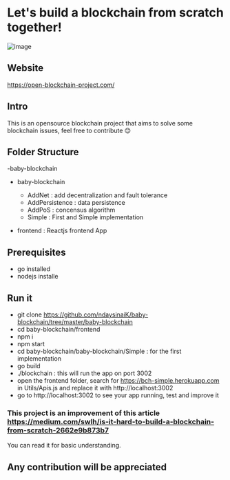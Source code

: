 # Let's build a blockchain from scratch together!


![image](https://user-images.githubusercontent.com/74330893/152830124-38b35990-8839-474f-a5c8-eb4e0b687984.png)


## Website 

https://open-blockchain-project.com/ 

## Intro

This is an opensource blockchain project that aims to solve some blockchain issues, feel free to contribute 😊


## Folder Structure

-baby-blockchain

  - baby-blockchain
      - AddNet : add decentralization and fault tolerance 
      - AddPersistence : data persistence 
      - AddPoS : concensus algorithm
      - Simple : First and Simple implementation 

  - frontend : Reactjs frontend App

## Prerequisites

- go installed
- nodejs installe
 
## Run it

- git clone https://github.com/ndaysinaiK/baby-blockchain/tree/master/baby-blockchain
- cd baby-blockchain/frontend
- npm i
- npm start
- cd baby-blockchain/baby-blockchain/Simple : for the first implementation
- go build
- ./blockchain : this will run the app on port 3002
- open the frontend folder, search for https://bch-simple.herokuapp.com in Utils/Apis.js and replace it with http://localhost:3002
- go to http://localhost:3002 to see your app running, test and improve it


### This project is an improvement of this article https://medium.com/swlh/is-it-hard-to-build-a-blockchain-from-scratch-2662e9b873b7

You can read it for basic understanding.


## Any contribution will be appreciated














